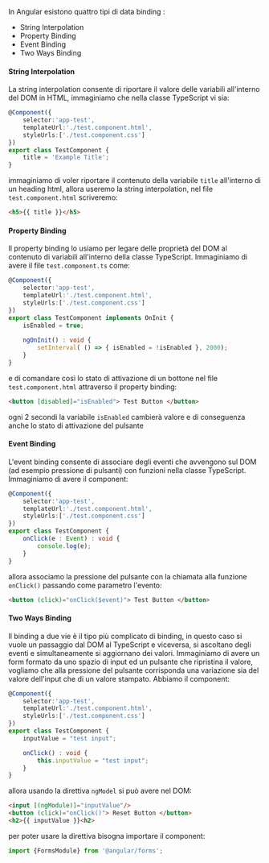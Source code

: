 In Angular esistono quattro tipi di data binding : 
- String Interpolation
- Property Binding
- Event Binding
- Two Ways Binding

#### String Interpolation
La string interpolation consente di riportare il valore delle variabili all'interno del DOM in HTML, immaginiamo che nella classe TypeScript vi sia:
```ts
@Component({
	selector:'app-test',
	templateUrl:'./test.component.html',
	styleUrls:['./test.component.css']
})
export class TestComponent {
	title = 'Example Title';
}
```
immaginiamo di voler riportare il contenuto della variabile `title` all'interno di un heading html, allora useremo la string interpolation, nel file `test.component.html` scriveremo:
```html
<h5>{{ title }}</h5>
```

#### Property Binding
Il property binding lo usiamo per legare delle proprietà del DOM al contenuto di variabili all'interno della classe TypeScript. Immaginiamo di avere il file `test.component.ts` come:
```ts
@Component({
	selector:'app-test',
	templateUrl:'./test.component.html',
	styleUrls:['./test.component.css']
})
export class TestComponent implements OnInit {
	isEnabled = true;
	
	ngOnInit() : void {
		setInterval( () => { isEnabled = !isEnabled }, 2000);
	}
}
```
e di comandare così lo stato di attivazione di un bottone nel file `test.component.html` attraverso il property binding:
```html
<button [disabled]="isEnabled"> Test Button </button>
```
ogni 2 secondi la variabile `isEnabled` cambierà valore e di conseguenza anche lo stato di attivazione del pulsante

#### Event Binding
L'event binding consente di associare degli eventi che avvengono sul DOM (ad esempio pressione di pulsanti) con funzioni nella classe TypeScript. Immaginiamo di avere il component:
```ts
@Component({
	selector:'app-test',
	templateUrl:'./test.component.html',
	styleUrls:['./test.component.css']
})
export class TestComponent {
	onClick(e : Event) : void {
		console.log(e);
	}
}
```
allora associamo la pressione del pulsante con la chiamata alla funzione `onClick()` passando come parametro l'evento:
```html
<button (click)="onClick($event)"> Test Button </button>
```

#### Two Ways Binding
Il binding a due vie è il tipo più complicato di binding, in questo caso si vuole un passaggio dal DOM al TypeScript e viceversa, si ascoltano degli eventi e simultaneamente si aggiornano dei valori. Immaginiamo di avere un form formato da uno spazio di input ed un pulsante che ripristina il valore, vogliamo che alla pressione del pulsante corrisponda una variazione sia del valore dell'input che di un valore stampato. Abbiamo il component:
```ts
@Component({
	selector:'app-test',
	templateUrl:'./test.component.html',
	styleUrls:['./test.component.css']
})
export class TestComponent {
	inputValue = "test input";

	onClick() : void {
		this.inputValue = "test input";
	}
}
```
allora usando la direttiva `ngModel` si può avere nel DOM:
```html
<input [(ngModule)]="inputValue"/>
<button (click)="onClick()"> Reset Button </button>
<h2>{{ inputValue }}<h2>
```
per poter usare la direttiva bisogna importare il component:
```ts
import {FormsModule} from '@angular/forms';
```

